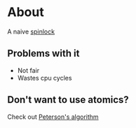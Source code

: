 # About

A naive [spinlock](https://en.wikipedia.org/wiki/Spinlock)

## Problems with it

- Not fair
- Wastes cpu cycles

## Don't want to use atomics?

Check out [Peterson's algorithm](https://github.com/PoorlyDefinedBehaviour/petersons_mutual_exclusion_algorithm)
